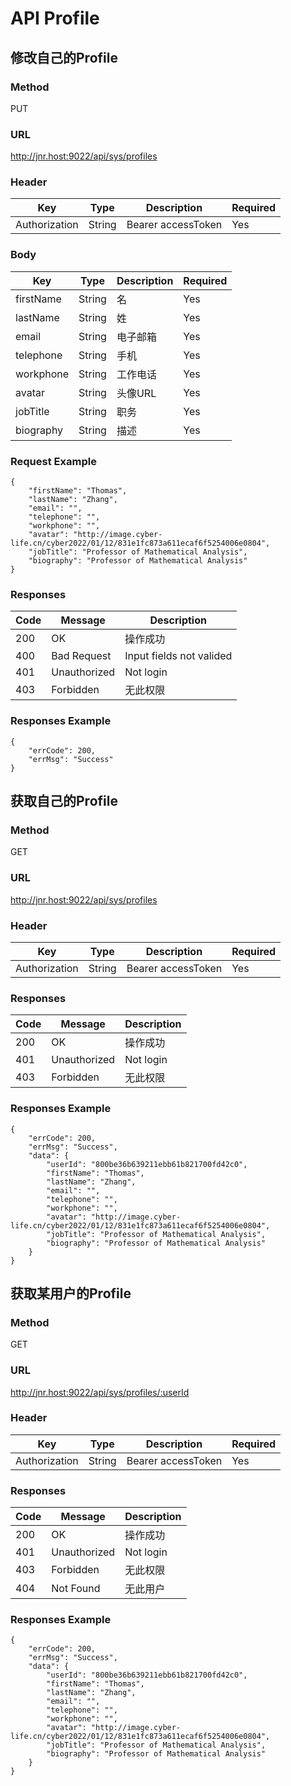 # API Profile

## 修改自己的Profile

### Method
PUT

### URL
http://jnr.host:9022/api/sys/profiles

### Header
| Key    | Type | Description | Required |
| --------- | ----------- | ----------- | ----------- |
| Authorization    | String       | Bearer accessToken | Yes |

### Body

| Key    | Type | Description | Required |
| --------- | ----------- | ----------- | ----------- |
| firstName    | String       | 名 | Yes |
| lastName    | String       | 姓 | Yes |
| email    | String       | 电子邮箱 | Yes |
| telephone    | String       | 手机 | Yes |
| workphone    | String       | 工作电话 | Yes |
| avatar    | String       | 头像URL | Yes |
| jobTitle    | String       | 职务 | Yes |
| biography    | String       | 描述 | Yes |

### Request Example
```
{
    "firstName": "Thomas",
    "lastName": "Zhang",
    "email": "",
    "telephone": "",
    "workphone": "",
    "avatar": "http://image.cyber-life.cn/cyber2022/01/12/831e1fc873a611ecaf6f5254006e0804",
    "jobTitle": "Professor of Mathematical Analysis",
    "biography": "Professor of Mathematical Analysis"
}
```

### Responses
| Code    | Message | Description |
| --------- | ----------- | ----------- |
| 200    | OK       | 操作成功 |
| 400 | Bad Request | Input fields not valided|
| 401 | Unauthorized | Not login |
| 403 | Forbidden | 无此权限 |

### Responses Example
```
{
	"errCode": 200,
	"errMsg": "Success"
}
```


## 获取自己的Profile

### Method
GET

### URL
http://jnr.host:9022/api/sys/profiles

### Header
| Key    | Type | Description | Required |
| --------- | ----------- | ----------- | ----------- |
| Authorization    | String       | Bearer accessToken | Yes |

### Responses
| Code    | Message | Description |
| --------- | ----------- | ----------- |
| 200    | OK       | 操作成功 |
| 401 | Unauthorized | Not login |
| 403 | Forbidden | 无此权限 |

### Responses Example
```
{
	"errCode": 200,
	"errMsg": "Success",
	"data": {
		"userId": "800be36b639211ebb61b821700fd42c0",
		"firstName": "Thomas",
		"lastName": "Zhang",
		"email": "",
		"telephone": "",
		"workphone": "",
		"avatar": "http://image.cyber-life.cn/cyber2022/01/12/831e1fc873a611ecaf6f5254006e0804",
		"jobTitle": "Professor of Mathematical Analysis",
		"biography": "Professor of Mathematical Analysis"
	}
}
```


## 获取某用户的Profile

### Method
GET

### URL
http://jnr.host:9022/api/sys/profiles/:userId

### Header
| Key    | Type | Description | Required |
| --------- | ----------- | ----------- | ----------- |
| Authorization    | String       | Bearer accessToken | Yes |

### Responses
| Code    | Message | Description |
| --------- | ----------- | ----------- |
| 200    | OK       | 操作成功 |
| 401 | Unauthorized | Not login |
| 403 | Forbidden | 无此权限 |
| 404 | Not Found | 无此用户 |

### Responses Example
```
{
	"errCode": 200,
	"errMsg": "Success",
	"data": {
		"userId": "800be36b639211ebb61b821700fd42c0",
		"firstName": "Thomas",
		"lastName": "Zhang",
		"email": "",
		"telephone": "",
		"workphone": "",
		"avatar": "http://image.cyber-life.cn/cyber2022/01/12/831e1fc873a611ecaf6f5254006e0804",
		"jobTitle": "Professor of Mathematical Analysis",
		"biography": "Professor of Mathematical Analysis"
	}
}
```